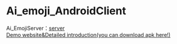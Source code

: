 # Ai_emoji_AndroidClient
Ai_EmojiServer：[server](https://github.com/GGADprogrammer/Ai_Emoji_Paste_Based_on_Baidu_Face_Detect_Server)  
[Demo website&Detailed introduction(you can download apk here!)](http://212.64.48.72/)  

